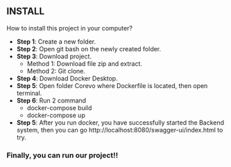 ## INSTALL

How to install this project in your computer?  
- **Step 1**: Create a new folder.
- **Step 2**: Open git bash on the newly created folder.
- **Step 3**: Download project.
  - Method 1: Download file zip and extract.
  - Method 2: Git clone.
- **Step 4**: Download Docker Desktop.
- **Step 5**: Open folder Corevo where Dockerfile is located, then open terminal.
- **Step 6**: Run 2 command
  - docker-compose build
  - docker-compose up
- **Step 5**: After you run docker, you have successfully started the Backend system, then you can go http://localhost:8080/swagger-ui/index.html to try.
### Finally, you can run our project!!